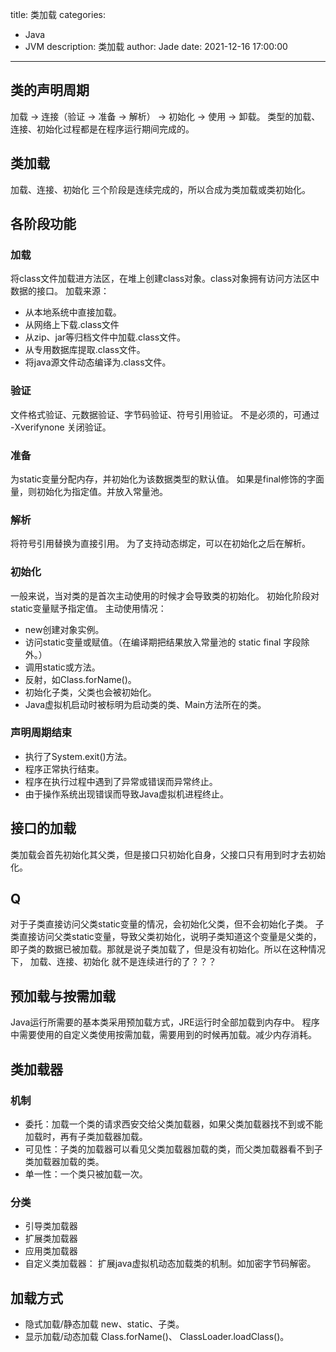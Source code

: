 title: 类加载
categories:
  - Java
  - JVM
description: 类加载
author: Jade
date: 2021-12-16 17:00:00
---

## 类的声明周期
加载 -> 连接（验证 -> 准备 -> 解析） -> 初始化 -> 使用 -> 卸载。
类型的加载、连接、初始化过程都是在程序运行期间完成的。

## 类加载
加载、连接、初始化 三个阶段是连续完成的，所以合成为类加载或类初始化。

## 各阶段功能
### 加载
将class文件加载进方法区，在堆上创建class对象。class对象拥有访问方法区中数据的接口。
加载来源：
- 从本地系统中直接加载。
- 从网络上下载.class文件
- 从zip、jar等归档文件中加载.class文件。
- 从专用数据库提取.class文件。
- 将java源文件动态编译为.class文件。

### 验证
文件格式验证、元数据验证、字节码验证、符号引用验证。
不是必须的，可通过 -Xverifynone 关闭验证。

### 准备
为static变量分配内存，并初始化为该数据类型的默认值。
如果是final修饰的字面量，则初始化为指定值。并放入常量池。

### 解析
将符号引用替换为直接引用。
为了支持动态绑定，可以在初始化之后在解析。

### 初始化
一般来说，当对类的是首次主动使用的时候才会导致类的初始化。
初始化阶段对static变量赋予指定值。
主动使用情况：
- new创建对象实例。
- 访问static变量或赋值。（在编译期把结果放入常量池的 static final 字段除外。）
- 调用static或方法。
- 反射，如Class.forName()。
- 初始化子类，父类也会被初始化。
- Java虚拟机启动时被标明为启动类的类、Main方法所在的类。

### 声明周期结束
- 执行了System.exit()方法。
- 程序正常执行结束。
- 程序在执行过程中遇到了异常或错误而异常终止。
- 由于操作系统出现错误而导致Java虚拟机进程终止。

## 接口的加载
类加载会首先初始化其父类，但是接口只初始化自身，父接口只有用到时才去初始化。

## Q
对于子类直接访问父类static变量的情况，会初始化父类，但不会初始化子类。
子类直接访问父类static变量，导致父类初始化，说明子类知道这个变量是父类的，即子类的数据已被加载。那就是说子类加载了，但是没有初始化。所以在这种情况下， 加载、连接、初始化 就不是连续进行的了？？？

## 预加载与按需加载
Java运行所需要的基本类采用预加载方式，JRE运行时全部加载到内存中。
程序中需要使用的自定义类使用按需加载，需要用到的时候再加载。减少内存消耗。

## 类加载器
### 机制
- 委托：加载一个类的请求西安交给父类加载器，如果父类加载器找不到或不能加载时，再有子类加载器加载。
- 可见性：子类的加载器可以看见父类加载器加载的类，而父类加载器看不到子类加载器加载的类。
- 单一性：一个类只被加载一次。

### 分类
- 引导类加载器
- 扩展类加载器
- 应用类加载器
- 自定义类加载器： 扩展java虚拟机动态加载类的机制。如加密字节码解密。

## 加载方式
- 隐式加载/静态加载 new、static、子类。
- 显示加载/动态加载 Class.forName()、 ClassLoader.loadClass()。
